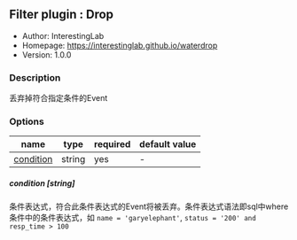 ## Filter plugin : Drop

* Author: InterestingLab
* Homepage: https://interestinglab.github.io/waterdrop
* Version: 1.0.0

### Description

丢弃掉符合指定条件的Event

### Options

| name | type | required | default value |
| --- | --- | --- | --- |
| [condition](#condition-string) | string | yes | - |

##### condition [string]

条件表达式，符合此条件表达式的Event将被丢弃。条件表达式语法即sql中where条件中的条件表达式，如 `name = 'garyelephant'`, `status = '200' and resp_time > 100`
